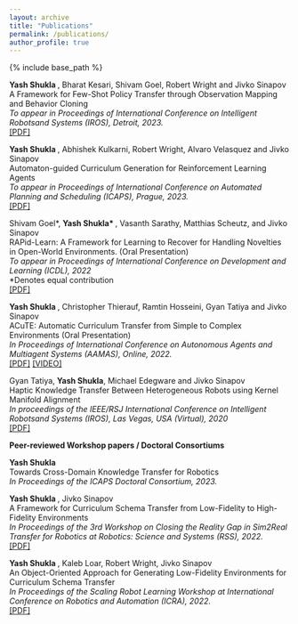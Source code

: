```yaml
---
layout: archive
title: "Publications"
permalink: /publications/
author_profile: true
---
```

{% include base_path %}

<b> Yash Shukla </b>, Bharat Kesari, Shivam Goel, Robert Wright and Jivko Sinapov <br>
A Framework for Few-Shot Policy Transfer through Observation Mapping and Behavior Cloning <br>
<i> To appear in Proceedings of International Conference on Intelligent Robotsand Systems (IROS), Detroit, 2023. </i> <br>
[[PDF]](http://shukla-yash.github.io/files/IROS_23.pdf)


<b> Yash Shukla </b>, Abhishek Kulkarni, Robert Wright, Alvaro Velasquez and Jivko Sinapov <br>
Automaton-guided Curriculum Generation for Reinforcement Learning Agents <br>
<i> To appear in Proceedings of International Conference on Automated Planning and Scheduling (ICAPS), Prague, 2023. </i> <br>
[[PDF]](http://shukla-yash.github.io/files/icaps-paper.pdf)

Shivam Goel*, <b> Yash Shukla* </b>, Vasanth Sarathy, Matthias Scheutz, and Jivko Sinapov <br>
RAPid-Learn: A Framework for Learning to Recover for Handling Novelties in Open-World Environments. (Oral Presentation)<br>
<i> To appear in Proceedings of International Conference on Development and Learning (ICDL), 2022 </i> <br>
*Denotes equal contribution <br>
[[PDF]](http://shukla-yash.github.io/files/Rapid_learn.pdf)


<b> Yash Shukla </b>, Christopher Thierauf, Ramtin Hosseini, Gyan Tatiya and Jivko Sinapov <br>
ACuTE: Automatic Curriculum Transfer from Simple to Complex Environments (Oral Presentation) <br>
<i> In Proceedings of International Conference on Autonomous Agents and Multiagent Systems (AAMAS), Online, 2022. </i> <br>
[[PDF]](http://shukla-yash.github.io/files/ACuTE_AAMAS_2022.pdf) [[VIDEO]](https://www.youtube.com/watch?v=QkRdRV-b2EQ&t=1s)

Gyan Tatiya, <b>Yash Shukla</b>, Michael Edegware and Jivko Sinapov <br>
Haptic Knowledge Transfer Between Heterogeneous Robots using Kernel Manifold Alignment <br>
<i>In proceedings of the IEEE/RSJ International Conference on Intelligent Robotsand Systems (IROS), Las Vegas, USA (Virtual), 2020
</i> <br>
[[PDF]](http://shukla-yash.github.io/files/IROS_2020.pdf)



<b> Peer-reviewed Workshop papers / Doctoral Consortiums </b>

<b> Yash Shukla </b> <br>
Towards Cross-Domain Knowledge Transfer for Robotics<br>
 <i>In Proceedings of the ICAPS Doctoral Consortium, 2023. </i><br>

<b> Yash Shukla </b>, Jivko Sinapov <br>
A Framework for Curriculum Schema Transfer from Low-Fidelity to High-Fidelity Environments<br>
 <i>In Proceedings of the 3rd Workshop on Closing the Reality Gap in Sim2Real Transfer for Robotics at Robotics: Science and Systems (RSS), 2022. </i><br>
[[PDF]](http://shukla-yash.github.io/files/Sim2Real_RSS.pdf)

<b> Yash Shukla </b>, Kaleb Loar, Robert Wright, Jivko Sinapov <br>
An Object-Oriented Approach for Generating Low-Fidelity Environments for Curriculum Schema Transfer <br>
 <i> In Proceedings of the Scaling Robot Learning Workshop at International Conference on Robotics and Automation (ICRA), 2022. </i> <br>
[[PDF]](http://shukla-yash.github.io/files/LF_Generation_SRL.pdf)




